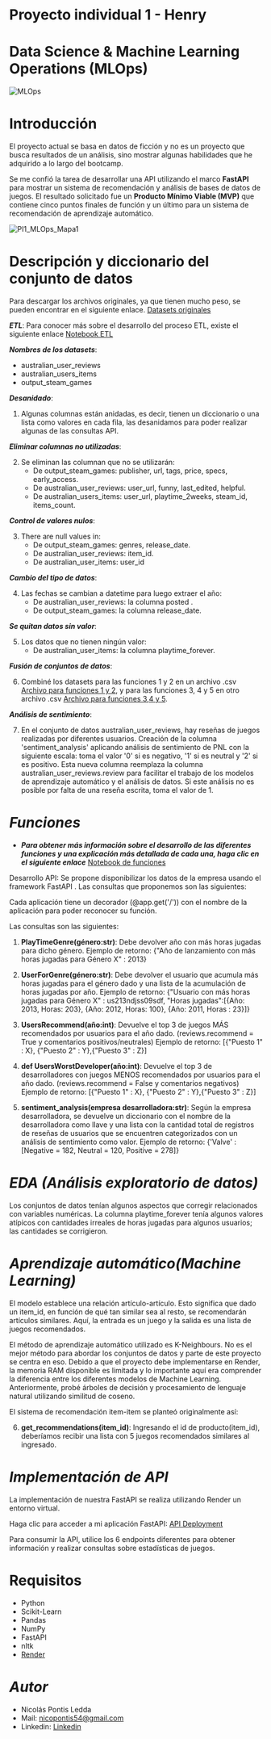 
# Proyecto individual 1 - Henry
# Data Science & Machine Learning Operations (MLOps)

![MLOps](https://user-images.githubusercontent.com/67664604/217914153-1eb00e25-ac08-4dfa-aaf8-53c09038f082.png)

# Introducción

El proyecto actual se basa en datos de ficción y no es un proyecto que busca resultados de un análisis, sino mostrar algunas habilidades que he adquirido a lo largo del bootcamp.

Se me confió la tarea de desarrollar una API utilizando el marco **FastAPI** para mostrar un sistema de recomendación y análisis de bases de datos de juegos. El resultado solicitado fue un **Producto Mínimo Viable (MVP)** que contiene cinco puntos finales de función y un último para un sistema de recomendación de aprendizaje automático.

![PI1_MLOps_Mapa1](https://raw.githubusercontent.com/pjr95/PI_ML_OPS/main/src/DiagramaConceptualDelFlujoDeProcesos.png)


# Descripción y diccionario del conjunto de datos
Para descargar los archivos originales, ya que tienen mucho peso, se pueden encontrar en el siguiente enlace. [Datasets originales](https://drive.google.com/drive/folders/1HqBG2-sUkz_R3h1dZU5F2uAzpRn7BSpj)



_**ETL**_:
Para conocer más sobre el desarrollo del proceso ETL, existe el siguiente enlace
[Notebook ETL](https://github.com/NPontisLedda/PI01_MLOPs_Henry/blob/main/PI_MLOPs_ETL_EDA.ipynb)

_**Nombres de los datasets**_:
- australian_user_reviews
- australian_users_items
- output_steam_games

_**Desanidado**_:
1. Algunas columnas están anidadas, es decir, tienen un diccionario o una lista como valores en cada fila, las desanidamos para poder realizar algunas de las consultas API.

_**Eliminar columnas no utilizadas**_:

2. Se eliminan las columnan que no se utilizarán:
   - De output_steam_games: publisher, url, tags, price, specs, early_access.
   - De australian_user_reviews: user_url, funny, last_edited, helpful.
   - De australian_users_items: user_url, playtime_2weeks, steam_id, items_count.

_**Control de valores nulos**_:

3. There are null values in:
   - De output_steam_games: genres, release_date.
   - De australian_user_reviews: item_id.
   - De australian_user_items: user_id

_**Cambio del tipo de datos**_:

4. Las fechas se cambian a datetime para luego extraer el año:
   - De australian_user_reviews: la columna posted .
   - De output_steam_games: la columna release_date.

_**Se quitan datos sin valor**_:

5. Los datos que no tienen ningún valor:
   - De australian_user_items: la columna playtime_forever.

_**Fusión de conjuntos de datos**_:

6. Combiné los datasets para las funciones 1 y 2 en un archivo .csv [Archivo para funciones 1 y 2](https://github.com/NPontisLedda/PI01_MLOPs_Henry/blob/main/df_f1_2.csv), y para las funciones 3, 4 y 5 en otro archivo .csv [Archivo para funciones 3,4 y 5](https://github.com/NPontisLedda/PI01_MLOPs_Henry/blob/main/df_f3_4_5.csv).

_**Análisis de sentimiento**_:

7. En el conjunto de datos australian_user_reviews, hay reseñas de juegos realizadas por diferentes usuarios. Creación de la columna 'sentiment_analysis' aplicando análisis de sentimiento de PNL con la siguiente escala: toma el valor '0' si es negativo, '1' si es neutral y '2' si es positivo. Esta nueva columna reemplaza la columna australian_user_reviews.review para facilitar el trabajo de los modelos de aprendizaje automático y el análisis de datos. Si este análisis no es posible por falta de una reseña escrita, toma el valor de 1.


# _Funciones_
- _**Para obtener más información sobre el desarrollo de las diferentes funciones y una explicación más detallada de cada una, haga clic en el siguiente enlace**_
[Notebook de funciones](https://github.com/NPontisLedda/PI01_MLOPs_Henry/blob/main/FastAPI/fastapi-env/main.py)

Desarrollo API: Se propone disponibilizar los datos de la empresa usando el framework FastAPI . Las consultas que proponemos son las siguientes:

Cada aplicación tiene un decorador (@app.get('/')) con el nombre de la aplicación para poder reconocer su función.

Las consultas son las siguientes:

1. **PlayTimeGenre(género:str)**:
Debe devolver año con más horas jugadas para dicho género.
Ejemplo de retorno: {"Año de lanzamiento con más horas jugadas para Género X" : 2013}

2. **UserForGenre(género:str)**:
Debe devolver el usuario que acumula más horas jugadas para el género dado y una lista de la acumulación de horas jugadas por año.
Ejemplo de retorno: {"Usuario con más horas jugadas para Género X" : us213ndjss09sdf, "Horas jugadas":[{Año: 2013, Horas: 203}, {Año: 2012, Horas: 100}, {Año: 2011, Horas : 23}]}

3. **UsersRecommend(año:int)**:
Devuelve el top 3 de juegos MÁS recomendados por usuarios para el año dado. (reviews.recommend = True y comentarios positivos/neutrales)
Ejemplo de retorno: [{"Puesto 1" : X}, {"Puesto 2" : Y},{"Puesto 3" : Z}]

4. **def UsersWorstDeveloper(año:int)**:
Devuelve el top 3 de desarrolladores con juegos MENOS recomendados por usuarios para el año dado. (reviews.recommend = False y comentarios negativos)
Ejemplo de retorno: [{"Puesto 1" : X}, {"Puesto 2" : Y},{"Puesto 3" : Z}]

5. **sentiment_analysis(empresa desarrolladora:str)**:
Según la empresa desarrolladora, se devuelve un diccionario con el nombre de la desarrolladora como llave y una lista con la cantidad total de registros de reseñas de usuarios que se encuentren categorizados con un análisis de sentimiento como valor.
Ejemplo de retorno: {'Valve' : [Negative = 182, Neutral = 120, Positive = 278]}

# _**EDA (Análisis exploratorio de datos)**_
Los conjuntos de datos tenían algunos aspectos que corregir relacionados con variables numéricas. La columna playtime_forever tenía algunos valores atípicos con cantidades irreales de horas jugadas para algunos usuarios; las cantidades se corrigieron.

# _**Aprendizaje automático(Machine Learning)**_

El modelo establece una relación artículo-artículo. Esto significa que dado un item_id, en función de qué tan similar sea al resto, se recomendarán artículos similares. Aquí, la entrada es un juego y la salida es una lista de juegos recomendados.

El método de aprendizaje automático utilizado es K-Neighbours. No es el mejor método para abordar los conjuntos de datos y parte de este proyecto se centra en eso. Debido a que el proyecto debe implementarse en Render, la memoria RAM disponible es limitada y lo importante aquí era comprender la diferencia entre los diferentes modelos de Machine Learning. Anteriormente, probé árboles de decisión y procesamiento de lenguaje natural utilizando similitud de coseno.

El sistema de recomendación item-item se planteó originalmente así:

6. **get_recommendations(item_id)**: 
Ingresando el id de producto(item_id), deberíamos recibir una lista con 5 juegos recomendados similares al ingresado.



# _**Implementación de API**_
La implementación de nuestra FastAPI se realiza utilizando Render un entorno virtual.

Haga clic para acceder a mi aplicación FastAPI: [API Deployment](https://proyecto1-gkkk.onrender.com/docs#/)

Para consumir la API, utilice los 6 endpoints diferentes para obtener información y realizar consultas sobre estadísticas de juegos.



# Requisitos
- Python
- Scikit-Learn
- Pandas
- NumPy
- FastAPI
- nltk
- [Render](https://render.com/)

# _Autor_
- Nicolás Pontis Ledda
- Mail: nicopontis54@gmail.com
- Linkedin: [Linkedin](https://www.linkedin.com/in/nicol%C3%A1s-pontis-ledda-8a8083197/)
